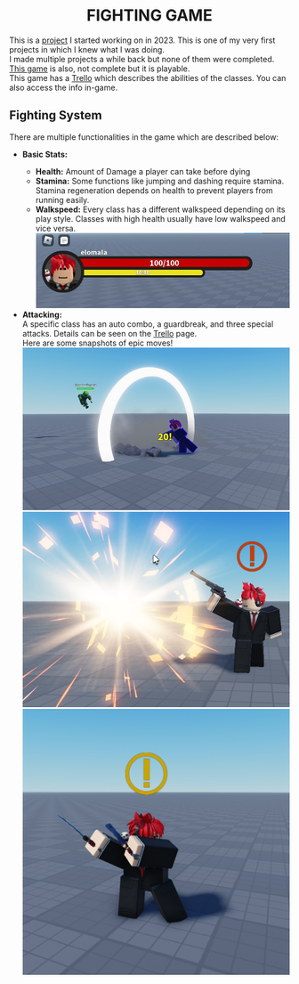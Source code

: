 <h1 align="center">FIGHTING GAME</h1>
This is a <a href="https://www.roblox.com/games/2166055981/Fighting-game">project</a> I started working on in 2023. This is one of my very first projects in which I knew what I was doing.<br>
I made multiple projects a while back but none of them were completed. <a href="https://www.roblox.com/games/2166055981/Fighting-game">This game</a> is also, not complete but it is playable.
<br>This game has a <a href="https://trello.com/b/XfQLXXVA/fighting-game">Trello</a> which describes the abilities of the classes. You can also access the info in-game.
<h2>Fighting System</h2>
There are multiple functionalities in the game which are described below:<br>
<ul>
    <li><b>Basic Stats:</b></li>
    <ul> 
      <li><b>Health:</b> Amount of Damage a player can take before dying</li>
      <li><b>Stamina:</b> Some functions like jumping and dashing require stamina. Stamina regeneration depends on health to prevent players from running easily.</li>
      <li><b>Walkspeed:</b> Every class has a different walkspeed depending on its play style. Classes with high health usually have low walkspeed and vice versa.</li><img src="/Pictures/Basic.png" alt="basic" title="Basic Stuff">
    </ul>
    <li><b>Attacking:</b></li>
  A specific class has an auto combo, a guardbreak, and three special attacks. Details can be seen on the <a href="https://trello.com/b/XfQLXXVA/fighting-game">Trello</a> page.<br>
    Here are some snapshots of epic moves!
    <img src="/Pictures/PoorZombie.png" alt="Zombie" title="Poor Zombie getting hit by big punch!">
    <img src="/Pictures/sheriff.jpg" alt="sheriff" title="Sherrif using his guardbreak">
    <img src="/Pictures/Savage.png" alt="Savage" title="Savage charging his attack">
</ul>

